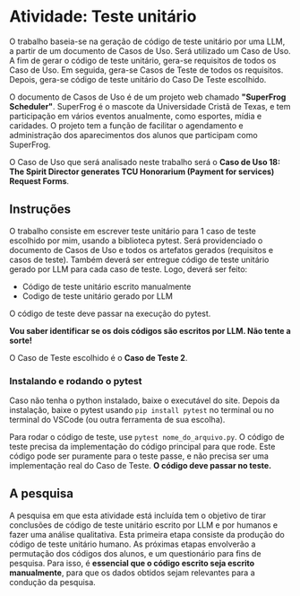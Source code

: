 # Atividade: Teste unitário #
O trabalho baseia-se na geração de código de teste unitário por uma LLM, a partir de um documento de Casos de Uso. Será utilizado um Caso de Uso. A fim de gerar o código de teste unitário, gera-se requisitos de todos os Caso de Uso. Em seguida, gera-se Casos de Teste de todos os requisitos. Depois, gera-se código de teste unitário do Caso De Teste escolhido.

O documento de Casos de Uso é de um projeto web chamado **"SuperFrog Scheduler"**. SuperFrog é o mascote da Universidade Cristã de Texas, e tem participação em vários eventos anualmente, como esportes, mídia e caridades. O projeto tem a função de facilitar o agendamento e administração dos aparecimentos dos alunos que participam como SuperFrog.

O Caso de Uso que será analisado neste trabalho será o **Caso de Uso 18: The Spirit Director generates TCU Honorarium (Payment for services) Request Forms**.

## Instruções ##
O trabalho consiste em escrever teste unitário para 1 caso de teste escolhido por mim, usando a biblioteca pytest. Será providenciado o documento de Casos de Uso e todos os artefatos gerados (requisitos e casos de teste). Também deverá ser entregue código de teste unitário gerado por LLM para cada caso de teste. Logo, deverá ser feito:
* Código de teste unitário escrito manualmente 
* Codigo de teste unitário gerado por LLM

O código de teste deve passar na execução do pytest.

**Vou saber identificar se os dois códigos são escritos por LLM. Não tente a sorte!**

O Caso de Teste escolhido é o **Caso de Teste 2**.

### Instalando e rodando o pytest ###
Caso não tenha o python instalado, baixe o executável do site. Depois da instalação, baixe o pytest usando `pip install pytest` no terminal ou no terminal do VSCode (ou outra ferramenta de sua escolha).

Para rodar o código de teste, use `pytest nome_do_arquivo.py`. O código de teste precisa da implementação do código principal para que rode. Este código pode ser puramente para o teste passe, e não precisa ser uma implementação real do Caso de Teste. **O código deve passar no teste.**


## A pesquisa ##
A pesquisa em que esta atividade está incluída tem o objetivo de tirar conclusões de código de teste unitário escrito por LLM e por humanos e fazer uma análise qualitativa. Esta primeira etapa consiste da produção do código de teste unitário humano. As próximas etapas envolverão a permutação dos códigos dos alunos, e um questionário para fins de pesquisa. Para isso, é **essencial que o código escrito seja escrito manualmente**, para que os dados obtidos sejam relevantes para a condução da pesquisa.